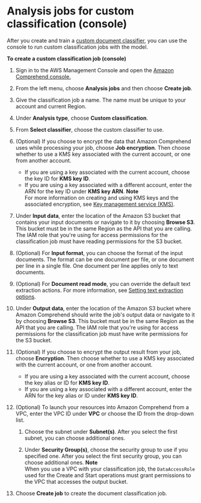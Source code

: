 # Analysis jobs for custom classification \(console\)<a name="analysis-jobs-custom-classifier"></a>

After you create and train a [custom document classifier](), you can use the console to run custom classification jobs with the model\.

**To create a custom classification job \(console\)**

1. Sign in to the AWS Management Console and open the [Amazon Comprehend console\.](https://console.aws.amazon.com/comprehend/home?region=us-east-1#api-explorer:)

1. From the left menu, choose **Analysis jobs** and then choose **Create job**\.

1. Give the classification job a name\. The name must be unique to your account and current Region\.

1. Under **Analysis type**, choose **Custom classification**\.

1. From **Select classifier**, choose the custom classifier to use\.

1. \(Optional\) If you choose to encrypt the data that Amazon Comprehend uses while processing your job, choose **Job encryption**\. Then choose whether to use a KMS key associated with the current account, or one from another account\.
   + If you are using a key associated with the current account, choose the key ID for **KMS key ID**\.
   + If you are using a key associated with a different account, enter the ARN for the key ID under **KMS key ARN**\.
**Note**  
For more information on creating and using KMS keys and the associated encryption, see [Key management service \(KMS\)](https://docs.aws.amazon.com/kms/latest/developerguide/overview.html)\.

1. Under **Input data**, enter the location of the Amazon S3 bucket that contains your input documents or navigate to it by choosing **Browse S3**\. This bucket must be in the same Region as the API that you are calling\. The IAM role that you're using for access permissions for the classification job must have reading permissions for the S3 bucket\.

1. \(Optional\) For **Input format**, you can choose the format of the input documents\. The format can be one document per file, or one document per line in a single file\. One document per line applies only to text documents\. 

1. \(Optional\) For **Document read mode**, you can override the default text extraction actions\. For more information, see [Setting text extraction options](idp-set-textract-options.md)\. 

1. Under **Output data**, enter the location of the Amazon S3 bucket where Amazon Comprehend should write the job's output data or navigate to it by choosing **Browse S3**\. This bucket must be in the same Region as the API that you are calling\. The IAM role that you're using for access permissions for the classification job must have write permissions for the S3 bucket\.

1. \(Optional\) If you choose to encrypt the output result from your job, choose **Encryption**\. Then choose whether to use a KMS key associated with the current account, or one from another account\.
   + If you are using a key associated with the current account, choose the key alias or ID for **KMS key ID**\.
   + If you are using a key associated with a different account, enter the ARN for the key alias or ID under **KMS key ID**\.

1. \(Optional\) To launch your resources into Amazon Comprehend from a VPC, enter the VPC ID under **VPC** or choose the ID from the drop\-down list\. 

   1. Choose the subnet under **Subnet\(s\)**\. After you select the first subnet, you can choose additional ones\.

   1. Under **Security Group\(s\)**, choose the security group to use if you specified one\. After you select the first security group, you can choose additional ones\.
**Note**  
When you use a VPC with your classification job, the `DataAccessRole` used for the Create and Start operations must grant permissions to the VPC that accesses the output bucket\.

1. Choose **Create job** to create the document classification job\.